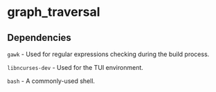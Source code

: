 # graph_traversal

## Dependencies
`gawk` - Used for regular expressions checking during the build process.

`libncurses-dev` - Used for the TUI environment.

`bash` - A commonly-used shell.
